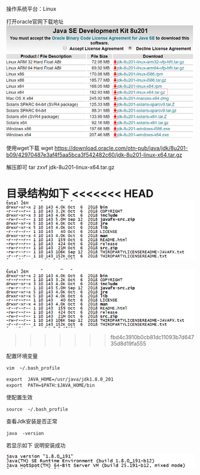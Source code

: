 操作系统平台：Linux

打开oracle官网下载地址
![](assets/20190416075059.png)

使用wget下载
 wget  https://download.oracle.com/otn-pub/java/jdk/8u201-b09/42970487e3af4f5aa5bca3f542482c60/jdk-8u201-linux-x64.tar.gz

解压即可
tar  zxvf  jdk-8u201-linux-x64.tar.gz

目录结构如下
<<<<<<< HEAD
![xx](assets/20190416080011.png)
=======
![1111](assets/20190416080011.png)
>>>>>>> fbd4c3910b0cb81dc11093b7d64735d8d19fa555

配置环境变量

```shell
vim  ~/.bash_profile
```

```shell
export  JAVA_HOME=/usr/java/jdk1.8.0_201
export  PATH=$PATH:$JAVA_HOME/bin
```

使配置生效

```shell
source  ~/.bash_profile
```

查看Jdk安装是否正常

```shell
java  -version
```

若显示如下 说明安装成功

![](assets/20190416082913.png)
